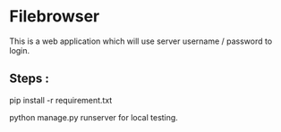 # Filebrowser

This is a web application which will use server username / password to login. 


Steps : 
-------

pip install -r requirement.txt

python manage.py runserver for local testing.




